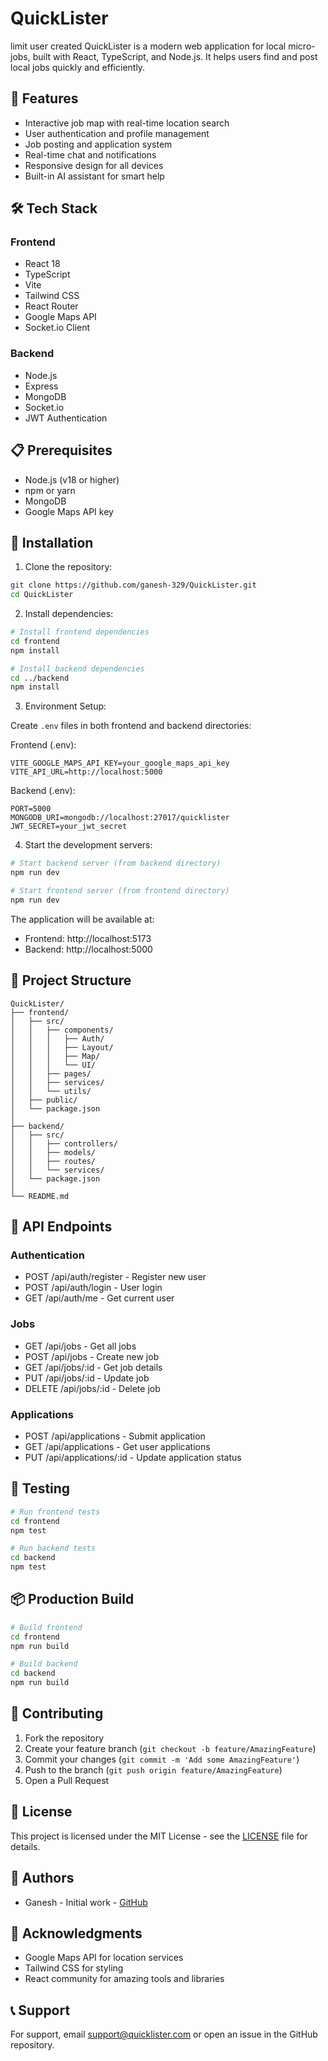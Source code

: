 # QuickLister
limit user created
QuickLister is a modern web application for local micro-jobs, built with React, TypeScript, and Node.js. It helps users find and post local jobs quickly and efficiently.

## 🚀 Features

- Interactive job map with real-time location search
- User authentication and profile management
- Job posting and application system
- Real-time chat and notifications
- Responsive design for all devices
- Built-in AI assistant for smart help

## 🛠 Tech Stack

### Frontend
- React 18
- TypeScript
- Vite
- Tailwind CSS
- React Router
- Google Maps API
- Socket.io Client

### Backend
- Node.js
- Express
- MongoDB
- Socket.io
- JWT Authentication

## 📋 Prerequisites

- Node.js (v18 or higher)
- npm or yarn
- MongoDB
- Google Maps API key

## 🔧 Installation

1. Clone the repository:
```bash
git clone https://github.com/ganesh-329/QuickLister.git
cd QuickLister
```

2. Install dependencies:
```bash
# Install frontend dependencies
cd frontend
npm install

# Install backend dependencies
cd ../backend
npm install
```

3. Environment Setup:

Create `.env` files in both frontend and backend directories:

Frontend (.env):
```env
VITE_GOOGLE_MAPS_API_KEY=your_google_maps_api_key
VITE_API_URL=http://localhost:5000
```

Backend (.env):
```env
PORT=5000
MONGODB_URI=mongodb://localhost:27017/quicklister
JWT_SECRET=your_jwt_secret
```

4. Start the development servers:

```bash
# Start backend server (from backend directory)
npm run dev

# Start frontend server (from frontend directory)
npm run dev
```

The application will be available at:
- Frontend: http://localhost:5173
- Backend: http://localhost:5000

## 📁 Project Structure

```
QuickLister/
├── frontend/
│   ├── src/
│   │   ├── components/
│   │   │   ├── Auth/
│   │   │   ├── Layout/
│   │   │   ├── Map/
│   │   │   └── UI/
│   │   ├── pages/
│   │   ├── services/
│   │   └── utils/
│   ├── public/
│   └── package.json
│
├── backend/
│   ├── src/
│   │   ├── controllers/
│   │   ├── models/
│   │   ├── routes/
│   │   └── services/
│   └── package.json
│
└── README.md
```

## 🔑 API Endpoints

### Authentication
- POST /api/auth/register - Register new user
- POST /api/auth/login - User login
- GET /api/auth/me - Get current user

### Jobs
- GET /api/jobs - Get all jobs
- POST /api/jobs - Create new job
- GET /api/jobs/:id - Get job details
- PUT /api/jobs/:id - Update job
- DELETE /api/jobs/:id - Delete job

### Applications
- POST /api/applications - Submit application
- GET /api/applications - Get user applications
- PUT /api/applications/:id - Update application status

## 🧪 Testing

```bash
# Run frontend tests
cd frontend
npm test

# Run backend tests
cd backend
npm test
```

## 📦 Production Build

```bash
# Build frontend
cd frontend
npm run build

# Build backend
cd backend
npm run build
```

## 🤝 Contributing

1. Fork the repository
2. Create your feature branch (`git checkout -b feature/AmazingFeature`)
3. Commit your changes (`git commit -m 'Add some AmazingFeature'`)
4. Push to the branch (`git push origin feature/AmazingFeature`)
5. Open a Pull Request

## 📝 License

This project is licensed under the MIT License - see the [LICENSE](LICENSE) file for details.

## 👥 Authors

- Ganesh - Initial work - [GitHub](https://github.com/ganesh-329)

## 🙏 Acknowledgments

- Google Maps API for location services
- Tailwind CSS for styling
- React community for amazing tools and libraries

## 📞 Support

For support, email support@quicklister.com or open an issue in the GitHub repository.
